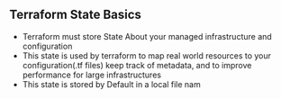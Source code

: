 ## Terraform State Basics

- Terraform must store State About your managed infrastructure and configuration
- This state is used by terraform to map real world resources to your configuration(.tf files) keep track of metadata, and to improve performance for large infrastructures
- This state is stored by Default in a local file nam